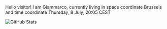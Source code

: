 Hello visitor! I am Giammarco, currently living in space coordinate Brussels and time coordinate Thursday, 8 July, 20:05 CEST

![GitHub Stats](https://github-readme-stats.vercel.app/api?username=grcasanova)
